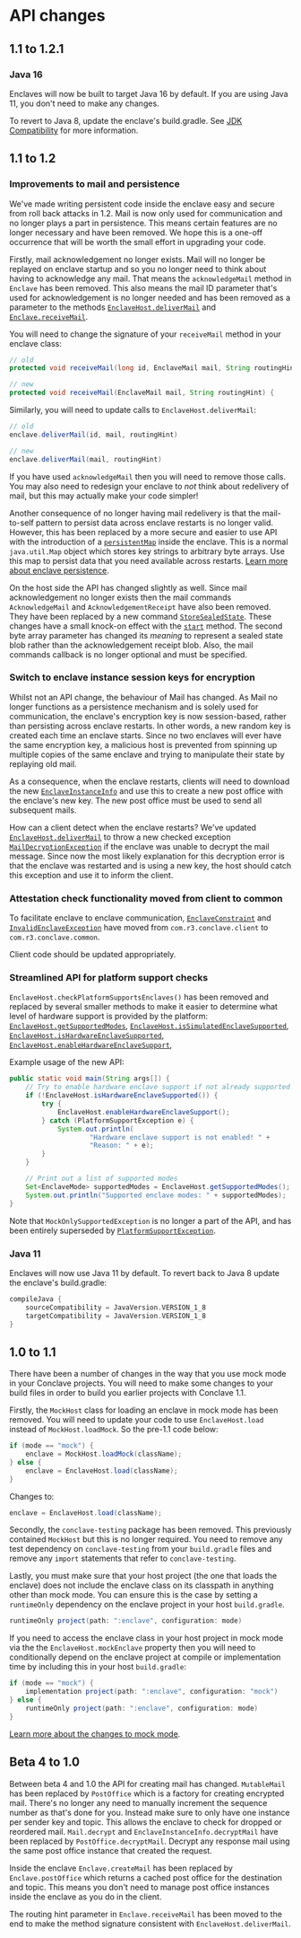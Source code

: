 # API changes

## 1.1 to 1.2.1

### Java 16
Enclaves will now be built to target Java 16 by default. If you are using Java 11, you don't need to make any changes.

To revert to Java 8, update the enclave's build.gradle. See [JDK Compatibility](system-requirements.md#jdk-compatibility)
for more information.

## 1.1 to 1.2

### Improvements to mail and persistence

We've made writing persistent code inside the enclave easy and secure from roll back attacks in 1.2. Mail is now
only used for communication and no longer plays a part in persistence. This means certain features are no longer
necessary and have been removed. We hope this is a one-off occurrence that will be worth the small effort in
upgrading your code.

Firstly, mail acknowledgement no longer exists. Mail will no longer be replayed on enclave startup and so you no longer
need to think about having to acknowledge any mail. That means the `acknowledgeMail` method in `Enclave` has been
removed. This also means the mail ID parameter that's used for acknowledgement is no longer needed and has been
removed as a parameter to the methods [`EnclaveHost.deliverMail`](api/-conclave/com.r3.conclave.host/-enclave-host/deliver-mail.html) 
and [`Enclave.receiveMail`](api/-conclave/com.r3.conclave.enclave/-enclave/receive-mail.html).

You will need to change the signature of your `receiveMail` method in your enclave class:

```java
// old
protected void receiveMail(long id, EnclaveMail mail, String routingHint) {

// new
protected void receiveMail(EnclaveMail mail, String routingHint) {
```

Similarly, you will need to update calls to `EnclaveHost.deliverMail`:

```java
// old
enclave.deliverMail(id, mail, routingHint)

// new
enclave.deliverMail(mail, routingHint)
```

If you have used `acknowledgeMail` then you will need to remove those calls. You may also need to redesign your
enclave to _not_ think about redelivery of mail, but this may actually make your code simpler!

Another consequence of no longer having mail redelivery is that the mail-to-self pattern to persist data across
enclave restarts is no longer valid. However, this has been replaced by a more secure and easier to use API with
the introduction of a [`persistentMap`](api/-conclave/com.r3.conclave.enclave/-enclave/get-persistent-map.html)
inside the enclave. This is a normal `java.util.Map` object which stores
key strings to arbitrary byte arrays. Use this map to persist data that you need available across restarts.
[Learn more about enclave persistence](persistence.md).

On the host side the API has changed slightly as well. Since mail acknowledgement no longer exists then the mail
commands `AcknowledgeMail` and `AcknowledgementReceipt` have also been removed. They have been replaced by a new
command [`StoreSealedState`](api/-conclave/com.r3.conclave.host/-mail-command/-store-sealed-state/index.html). These 
changes have a small knock-on effect with the
[`start`](api/-conclave/com.r3.conclave.host/-enclave-host/start.html) method. The second byte array
parameter has changed its _meaning_ to represent a sealed state blob rather than the acknowledgement receipt blob.
Also, the mail commands callback is no longer optional and must be specified.

### Switch to enclave instance session keys for encryption

Whilst not an API change, the behaviour of Mail has changed. As Mail no longer functions as a persistence mechanism and
is solely used for communication, the enclave's encryption key is now session-based, rather than persisting across
enclave restarts. In other words, a new random key is created each time an enclave starts. Since no two enclaves will
ever have the same encryption key, a malicious host is prevented from spinning up multiple copies of the same enclave
and trying to manipulate their state by replaying old mail.

As a consequence, when the enclave restarts, clients will need to download the new
[`EnclaveInstanceInfo`](api/-conclave/com.r3.conclave.common/-enclave-instance-info/index.html) and use this to 
create a new post office with the enclave's new key. The new post office must be used to send all subsequent mails.

How can a client detect when the enclave restarts? We've updated [`EnclaveHost.deliverMail`](api/-conclave/com.r3.conclave.host/-enclave-host/deliver-mail.html)
to throw a new checked exception [`MailDecryptionException`](api/-conclave/com.r3.conclave.mail/-mail-decryption-exception/index.html)
if the enclave was unable to decrypt the mail message. Since now the most likely
explanation for this decryption error is that the enclave was restarted and is using a new key, the host should 
catch this exception and use it to inform the client.

### Attestation check functionality moved from client to common

To facilitate enclave to enclave communication,
[`EnclaveConstraint`](api/-conclave/com.r3.conclave.common/-enclave-constraint/index.html) and
[`InvalidEnclaveException`](api/-conclave/com.r3.conclave.common/-invalid-enclave-exception/index.html) have moved from
`com.r3.conclave.client` to `com.r3.conclave.common`.

Client code should be updated appropriately.

### Streamlined API for platform support checks

`EnclaveHost.checkPlatformSupportsEnclaves()` has been removed and replaced by several smaller methods to make it 
easier to determine what level of hardware support is provided by the platform:
[`EnclaveHost.getSupportedModes`](api/-conclave/com.r3.conclave.host/-enclave-host/get-supported-modes.html),
[`EnclaveHost.isSimulatedEnclaveSupported`](api/-conclave/com.r3.conclave.host/-enclave-host/is-simulated-enclave-supported.html),
[`EnclaveHost.isHardwareEnclaveSupported`](api/-conclave/com.r3.conclave.host/-enclave-host/is-hardware-enclave-supported.html),
[`EnclaveHost.enableHardwareEnclaveSupport`](api/-conclave/com.r3.conclave.host/-enclave-host/enable-hardware-enclave-support.html),

Example usage of the new API:

```java
public static void main(String args[]) {
    // Try to enable hardware enclave support if not already supported
    if (!EnclaveHost.isHardwareEnclaveSupported()) {
        try {
            EnclaveHost.enableHardwareEnclaveSupport();
        } catch (PlatformSupportException e) {
            System.out.println(
                    "Hardware enclave support is not enabled! " +
                    "Reason: " + e);
        }
    }

    // Print out a list of supported modes
    Set<EnclaveMode> supportedModes = EnclaveHost.getSupportedModes();
    System.out.println("Supported enclave modes: " + supportedModes);
}
```

Note that `MockOnlySupportedException` is no longer a part of the API, and has been entirely superseded by
[`PlatformSupportException`](api/-conclave/com.r3.conclave.host/-platform-support-exception/index.html).

### Java 11

Enclaves will now use Java 11 by default. To revert back to Java 8 update the enclave's build.gradle:

```groovy
compileJava {
    sourceCompatibility = JavaVersion.VERSION_1_8
    targetCompatibility = JavaVersion.VERSION_1_8
}
```

## 1.0 to 1.1

There have been a number of changes in the way that you use mock mode in your Conclave projects. You will
need to make some changes to your build files in order to build you earlier projects with Conclave 1.1.

Firstly, the `MockHost` class for loading an enclave in mock mode has been removed. You will need to update your
code to use `EnclaveHost.load` instead of `MockHost.loadMock`. So the pre-1.1 code below:

```java
if (mode == "mock") {
    enclave = MockHost.loadMock(className);
} else {
    enclave = EnclaveHost.load(className);
}
```

Changes to:

```java
enclave = EnclaveHost.load(className);
```

Secondly, the `conclave-testing` package has been removed. This previously contained `MockHost` but this is no
longer required. You need to remove any test dependency on `conclave-testing` from your `build.gradle`
files and remove any `import` statements that refer to `conclave-testing`.

Lastly, you must make sure that your host project (the one that loads the enclave) does not include the
enclave class on its classpath in anything other than mock mode. You can ensure this is the case by
setting a `runtimeOnly` dependency on the enclave project in your host `build.gradle`.

```groovy
runtimeOnly project(path: ":enclave", configuration: mode)
```

If you need to access the enclave class in your host project in mock mode via the the `EnclaveHost.mockEnclave`
property then you will need to conditionally depend on the enclave project at compile or implementation time by
including this in your host `build.gradle`:

```groovy
if (mode == "mock") {
    implementation project(path: ":enclave", configuration: "mock")
} else {
    runtimeOnly project(path: ":enclave", configuration: mode)
}
```

[Learn more about the changes to mock mode](mockmode.md).

## Beta 4 to 1.0
Between beta 4 and 1.0 the API for creating mail has changed. `MutableMail` has been replaced by `PostOffice` which is a
factory for creating encrypted mail. There's no longer any need to manually increment the sequence number as that's done
for you. Instead make sure to only have one instance per sender key and topic. This allows the enclave to check for
dropped or reordered mail. `Mail.decrypt` and `EnclaveInstanceInfo.decryptMail` have been replaced by `PostOffice.decryptMail`.
Decrypt any response mail using the same post office instance that created the request.

Inside the enclave `Enclave.createMail` has been replaced by `Enclave.postOffice` which returns a cached post office for
the destination and topic. This means you don't need to manage post office instances inside the enclave as you do in the
client.

The routing hint parameter in `Enclave.receiveMail` has been moved to the end to make the method signature consistent
with `EnclaveHost.deliverMail`.
